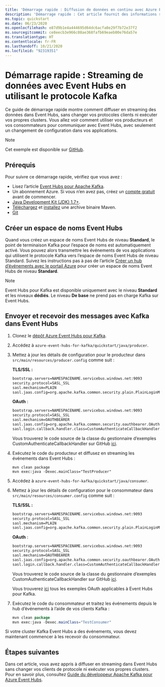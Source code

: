 ```yaml
---
title: 'Démarrage rapide : Diffusion de données en continu avec Azure Event Hubs en utilisant le protocole Kafka'
description: 'Démarrage rapide : Cet article fournit des informations sur la façon d’effectuer une diffusion en continu dans Azure Event Hubs à l’aide du protocole Kafka et d’API.'
ms.topic: quickstart
ms.date: 06/23/2020
ms.openlocfilehash: e87d9b1e4a444695d64dc6acfa0e29f7b72e37f2
ms.sourcegitcommit: ce8eecb3e966c08ae368fafb69eaeb00e76da57e
ms.translationtype: HT
ms.contentlocale: fr-FR
ms.lasthandoff: 10/21/2020
ms.locfileid: "92319351"
---
```

# <a name="quickstart-data-streaming-with-event-hubs-using-the-kafka-protocol"></a>Démarrage rapide : Streaming de données avec Event Hubs en utilisant le protocole Kafka
Ce guide de démarrage rapide montre comment diffuser en streaming des données dans Event Hubs, sans changer vos protocoles clients ni exécuter vos propres clusters. Vous allez voir comment utiliser vos producteurs et vos consommateurs pour communiquer avec Event Hubs, avec seulement un changement de configuration dans vos applications. 

> [!NOTE]
> Cet exemple est disponible sur [GitHub](https://github.com/Azure/azure-event-hubs-for-kafka/tree/master/quickstart/java).

## <a name="prerequisites"></a>Prérequis

Pour suivre ce démarrage rapide, vérifiez que vous avez :

* Lisez l’article [Event Hubs pour Apache Kafka](event-hubs-for-kafka-ecosystem-overview.md).
* Un abonnement Azure. Si vous n’en avez pas, créez un [compte gratuit](https://azure.microsoft.com/free/?ref=microsoft.com&utm_source=microsoft.com&utm_medium=docs&utm_campaign=visualstudio) avant de commencer.
* [Java Development Kit (JDK) 1.7+](/azure/developer/java/fundamentals/java-jdk-long-term-support).
* [Téléchargez](https://maven.apache.org/download.cgi) et [installez](https://maven.apache.org/install.html) une archive binaire Maven.
* [Git](https://www.git-scm.com/)


## <a name="create-an-event-hubs-namespace"></a>Créer un espace de noms Event Hubs
Quand vous créez un espace de noms Event Hubs de niveau **Standard**, le point de terminaison Kafka pour l’espace de noms est automatiquement activé. Vous pouvez alors transmettre les événements de vos applications qui utilisent le protocole Kafka vers l’espace de noms Event Hubs de niveau Standard. Suivez les instructions pas à pas de l’article [Créer un hub d’événements avec le portail Azure](event-hubs-create.md) pour créer un espace de noms Event Hubs de niveau **Standard**. 

> [!NOTE]
> Event Hubs pour Kafka est disponible uniquement avec le niveau **Standard** et les niveaux **dédiés**. Le niveau **De base** ne prend pas en charge Kafka sur Event Hubs.

## <a name="send-and-receive-messages-with-kafka-in-event-hubs"></a>Envoyer et recevoir des messages avec Kafka dans Event Hubs

1. Clonez le [dépôt Azure Event Hubs pour Kafka](https://github.com/Azure/azure-event-hubs-for-kafka).

2. Accédez à `azure-event-hubs-for-kafka/quickstart/java/producer`.

3. Mettez à jour les détails de configuration pour le producteur dans `src/main/resources/producer.config` comme suit :

    **TLS/SSL :**

    ```xml
    bootstrap.servers=NAMESPACENAME.servicebus.windows.net:9093
    security.protocol=SASL_SSL
    sasl.mechanism=PLAIN
    sasl.jaas.config=org.apache.kafka.common.security.plain.PlainLoginModule required username="$ConnectionString" password="{YOUR.EVENTHUBS.CONNECTION.STRING}";
    ```
    **OAuth** :

    ```xml
    bootstrap.servers=NAMESPACENAME.servicebus.windows.net:9093
    security.protocol=SASL_SSL
    sasl.mechanism=OAUTHBEARER
    sasl.jaas.config=org.apache.kafka.common.security.oauthbearer.OAuthBearerLoginModule required;
    sasl.login.callback.handler.class=CustomAuthenticateCallbackHandler;
    ```    

    Vous trouverez le code source de la classe du gestionnaire d’exemples CustomAuthenticateCallbackHandler sur GitHub [ici](https://github.com/Azure/azure-event-hubs-for-kafka/tree/master/tutorials/oauth/java/appsecret/producer/src/main/java).
4. Exécutez le code du producteur et diffusez en streaming les événements dans Event Hubs :
   
    ```shell
    mvn clean package
    mvn exec:java -Dexec.mainClass="TestProducer"                                    
    ```
    
5. Accédez à `azure-event-hubs-for-kafka/quickstart/java/consumer`.

6. Mettez à jour les détails de configuration pour le consommateur dans `src/main/resources/consumer.config` comme suit :
   
    **TLS/SSL :**

    ```xml
    bootstrap.servers=NAMESPACENAME.servicebus.windows.net:9093
    security.protocol=SASL_SSL
    sasl.mechanism=PLAIN
    sasl.jaas.config=org.apache.kafka.common.security.plain.PlainLoginModule required username="$ConnectionString" password="{YOUR.EVENTHUBS.CONNECTION.STRING}";
    ```

    **OAuth** :

    ```xml
    bootstrap.servers=NAMESPACENAME.servicebus.windows.net:9093
    security.protocol=SASL_SSL
    sasl.mechanism=OAUTHBEARER
    sasl.jaas.config=org.apache.kafka.common.security.oauthbearer.OAuthBearerLoginModule required;
    sasl.login.callback.handler.class=CustomAuthenticateCallbackHandler;
    ``` 

    Vous trouverez le code source de la classe du gestionnaire d’exemples CustomAuthenticateCallbackHandler sur GitHub [ici](https://github.com/Azure/azure-event-hubs-for-kafka/tree/master/tutorials/oauth/java/appsecret/consumer/src/main/java).

    Vous trouverez [ici](https://github.com/Azure/azure-event-hubs-for-kafka/tree/master/tutorials/oauth) tous les exemples OAuth applicables à Event Hubs pour Kafka.
7. Exécutez le code du consommateur et traitez les événements depuis le hub d’événements à l’aide de vos clients Kafka :

    ```java
    mvn clean package
    mvn exec:java -Dexec.mainClass="TestConsumer"                                    
    ```

Si votre cluster Kafka Event Hubs a des événements, vous devez maintenant commencer à les recevoir du consommateur.

## <a name="next-steps"></a>Étapes suivantes
Dans cet article, vous avez appris à diffuser en streaming dans Event Hubs sans changer vos clients de protocole ni exécuter vos propres clusters. Pour en savoir plus, consultez [Guide du développeur Apache Kafka pour Azure Event Hubs](apache-kafka-developer-guide.md).